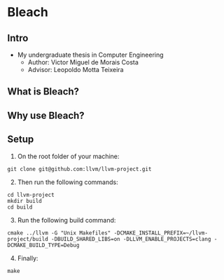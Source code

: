 # Bleach

## Intro
* My undergraduate thesis in Computer Engineering
  * Author: Victor Miguel de Morais Costa
  * Advisor: Leopoldo Motta Teixeira

## What is Bleach?

## Why use Bleach?

## Setup
1. On the root folder of your machine:
```shell
git clone git@github.com:llvm/llvm-project.git
```
2. Then run the following commands:
```shell
cd llvm-project
mkdir build
cd build
```
3. Run the following build command: 
```shell
cmake ../llvm -G "Unix Makefiles" -DCMAKE_INSTALL_PREFIX=~/llvm-project/build -DBUILD_SHARED_LIBS=on -DLLVM_ENABLE_PROJECTS=clang -DCMAKE_BUILD_TYPE=Debug
```
4. Finally:
```shell
make
```
